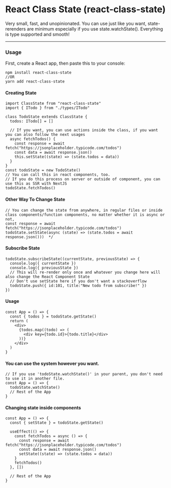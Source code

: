 # React Class State (react-class-state)

Very small, fast, and unopinionated. You can use just like you want, state-rerenders are minimum especially if you use state.watchState(). Everything is type supported and smooth!

---

### Usage

First, create a React app, then paste this to your console:

```
npm install react-class-state
//OR
yarn add react-class-state
```

#### Creating State

```TSX
import ClassState from "react-class-state"
import { ITodo } from "./types/ITodo"

class TodoState extends ClassState {
  todos: ITodo[] = []

  // If you want, you can use actions inside the class, if you want you can also follow the next usages
  async fetchTodos() {
    const response = await fetch("https://jsonplaceholder.typicode.com/todos")
    const data = await response.json()
    this.setState((state) => (state.todos = data))
  }
}
const todoState = new TodoState()
// You can call this in react components, too.
// If you do this process on server or outside of component, you can use this as SSR with NextJS
todoState.fetchTodos()
```

#### Other Way To Change State

```TSX
// You can change the state from anywhere, in regular files or inside class components/function components, no matter whether it is async or not,
const response = await fetch("https://jsonplaceholder.typicode.com/todos")
todoState.setState(async (state) => (state.todos = await response.json()))  */
```

#### Subscribe State

```TS
todoState.subscribeState((currentState, previousState) => {
  console.log({ currentState })
  console.log({ previousState })
  // This will re-render only once and whatever you change here will also change the React Component State
  // Don't use setState here if you don't want a stackoverflow
  todoState.push({ id:101, title:"New todo from subscribe!" })
})
```

#### Usage

```TSX
const App = () => {
  const { todos } = todoState.getState()
  return (
    <div>
      {todos.map((todo) => (
        <div key={todo.id}>{todo.title}</div>
      ))}
    </div>
  )
}
```

#### You can use the system however you want.

```TSX
// If you use 'todoState.watchState()' in your parent, you don't need to use it in another file.
const App = () => {
  todoState.watchState()
  // Rest of the App
}

```

#### Changing state inside components

```TSX
const App = () => {
  const { setState } = todoState.getState()

  useEffect(() => {
    const fetchTodos = async () => {
      const response = await fetch("https://jsonplaceholder.typicode.com/todos")
      const data = await response.json()
      setState((state) => (state.todos = data))
    }
    fetchTodos()
  }, [])

  // Rest of the App
}
```
